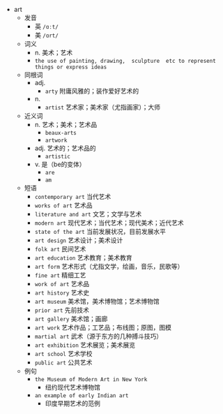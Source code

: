 - art
  - 发音
    - 英 `/ɑːt/`
    - 美 `/ɑrt/`
  - 词义
    - n. 美术；艺术
    - `the use of painting, drawing,  sculpture  etc to represent things or express ideas`
  - 同根词
    - adj.
      - `arty` 附庸风雅的；装作爱好艺术的
    - n.
      - `artist` 艺术家；美术家（尤指画家）；大师
  - 近义词
    - n. 艺术；美术；艺术品
      - `beaux-arts`
      - `artwork`
    - adj. 艺术的；艺术品的
      - `artistic`
    - v. 是（be的变体）
      - `are`
      - `am`
  - 短语
    - `contemporary art` 当代艺术 
    - `works of art` 艺术品 
    - `literature and art` 文艺；文学与艺术 
    - `modern art` 现代艺术；当代艺术；现代美术；近代艺术 
    - `state of the art` 当前发展状况，目前发展水平 
    - `art design` 艺术设计；美术设计 
    - `folk art` 民间艺术 
    - `art education` 艺术教育；美术教育 
    - `art form` 艺术形式（尤指文学，绘画，音乐，民歌等） 
    - `fine art` 精细工艺 
    - `work of art` 艺术品 
    - `art history` 艺术史 
    - `art museum` 美术馆，美术博物馆；艺术博物馆 
    - `prior art` 先前技术 
    - `art gallery` 美术馆；画廊 
    - `art work` 艺术作品；工艺品；布线图；原图，图模 
    - `martial art` 武术（源于东方的几种搏斗技巧） 
    - `art exhibition` 艺术展览；美术展览 
    - `art school` 艺术学校 
    - `public art` 公共艺术 
  - 例句
    - `the Museum of Modern Art in New York`
      - 纽约现代艺术博物馆
    - `an example of early Indian art`
      - 印度早期艺术的范例

